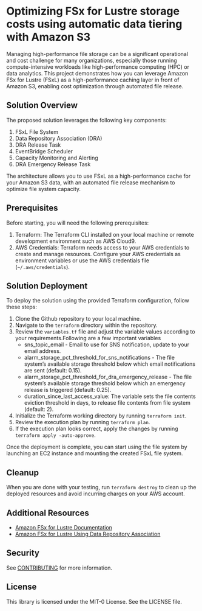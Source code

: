 
# Optimizing FSx for Lustre storage costs using automatic data tiering with Amazon S3

Managing high-performance file storage can be a significant operational and cost challenge for many organizations, especially those running compute-intensive workloads like high-performance computing (HPC) or data analytics. This project demonstrates how you can leverage Amazon FSx for Lustre (FSxL) as a high-performance caching layer in front of Amazon S3, enabling cost optimization through automated file release.

## Solution Overview
The proposed solution leverages the following key components:
1. FSxL File System
2. Data Repository Association (DRA)
3. DRA Release Task
4. EventBridge Scheduler
5. Capacity Monitoring and Alerting
6. DRA Emergency Release Task

The architecture allows you to use FSxL as a high-performance cache for your Amazon S3 data, with an automated file release mechanism to optimize file system capacity.

## Prerequisites
Before starting, you will need the following prerequisites:
1. Terraform: The Terraform CLI installed on your local machine or remote development environment such as AWS Cloud9.
2. AWS Credentials: Terraform needs access to your AWS credentials to create and manage resources. Configure your AWS credentials as environment variables or use the AWS credentials file (`~/.aws/credentials`).

## Solution Deployment
To deploy the solution using the provided Terraform configuration, follow these steps:

1. Clone the Github repository to your local machine.
2. Navigate to the `terraform` directory within the repository.
3. Review the `variables.tf` file and adjust the variable values according to your requirements.Following are a few important variables
    * sns_topic_email - Email to use for SNS notification, update to your email address.
    * alarm_storage_pct_threshold_for_sns_notifications - The file system’s available storage threshold below which email notifications are sent (default: 0.15).
    * alarm_storage_pct_threshold_for_dra_emergency_release - The file system’s available storage threshold below which an emergency release is triggered (default: 0.25). 
    * duration_since_last_access_value: The variable sets the file contents eviction threshold in days, to release file contents from file system (default: 2).
4. Initialize the Terraform working directory by running `terraform init`.
5. Review the execution plan by running `terraform plan`.
6. If the execution plan looks correct, apply the changes by running `terraform apply -auto-approve`.

Once the deployment is complete, you can start using the file system by launching an EC2 instance and mounting the created FSxL file system.

## Cleanup
When you are done with your testing, run `terraform destroy` to clean up the deployed resources and avoid incurring charges on your AWS account.

## Additional Resources
- [Amazon FSx for Lustre Documentation](https://aws.amazon.com/fsx/lustre/)
- [Amazon FSx for Lustre Using Data Repository Association](https://docs.aws.amazon.com/fsx/latest/LustreGuide/overview-dra-data-repo.html)

## Security

See [CONTRIBUTING](CONTRIBUTING.md#security-issue-notifications) for more information.

## License

This library is licensed under the MIT-0 License. See the LICENSE file.

